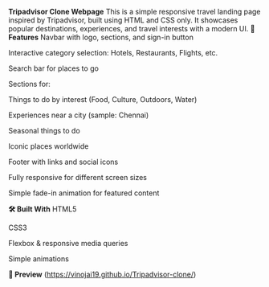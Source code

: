 **Tripadvisor Clone Webpage**
This is a simple responsive travel landing page inspired by Tripadvisor, built using HTML and CSS only.
It showcases popular destinations, experiences, and travel interests with a modern UI.
**🚀 Features**
Navbar with logo, sections, and sign-in button

Interactive category selection: Hotels, Restaurants, Flights, etc.

Search bar for places to go

Sections for:

Things to do by interest (Food, Culture, Outdoors, Water)

Experiences near a city (sample: Chennai)

Seasonal things to do

Iconic places worldwide

Footer with links and social icons

Fully responsive for different screen sizes

Simple fade-in animation for featured content

**🛠️ Built With**
HTML5

CSS3

Flexbox & responsive media queries

Simple animations

**📸 Preview** (https://vinojai19.github.io/Tripadvisor-clone/)
